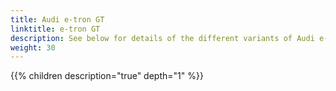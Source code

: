 ```yaml
---
title: Audi e-tron GT
linktitle: e-tron GT
description: See below for details of the different variants of Audi e-tron GT
weight: 30
---
```

{{% children description="true" depth="1" %}}
